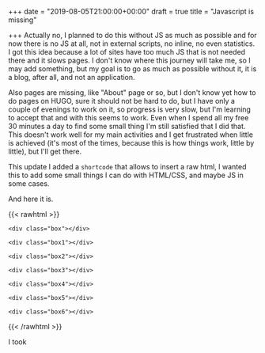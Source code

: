 +++
date = "2019-08-05T21:00:00+00:00"
draft = true
title = "Javascript is missing"

+++
Actually no, I planned to do this without JS as much as possible and for now there is no JS at all, not in external scripts, no inline, no even statistics. I got this idea because a lot of sites have too much JS that is not needed there and it slows pages. I don't know where this journey will take me, so I may add something, but my goal is to go as much as possible without it, it is a blog, after all, and not an application.

Also pages are missing, like "About" page or so, but I don't know yet how to do pages on HUGO, sure it should not be hard to do, but I have only a couple of evenings to work on it, so progress is very slow, but I'm learning to accept that and with this seems to work. Even when I spend all my free 30 minutes a day to find some small thing I'm still satisfied that I did that. This doesn't work well for my main activities and I get frustrated when little is achieved (it's most of the times, because this is how things work, little by little), but I'll get there.

This update I added a `shortcode` that allows to insert a raw html, I wanted this to add some small things I can do with HTML/CSS, and maybe JS in some cases.

And here it is.

{{< rawhtml >}}

  <style>

  .wrapper {

    position: relative;

    width: 100%;

    height: 100px;

    border-radius: 5px;

  }

  .box,

  .box1,

  .box2,

  .box3,

  .box4,

  .box5,

  .box6 {

    position: absolute;

    width: 50px;

    height: 50px;

    margin: auto;

    top: 0;

    left: 0;

    right: 0;

    bottom: 0;

    background-color: coral;

    animation-name: rotate;

    animation-duration: 7s;

    animation-iteration-count: infinite;

    animation-timing-function: ease-in;

    z-index: 10;

  }

  .box1 {

    background-color: cornflowerblue;

    animation-delay: .1s;

    z-index: 9;

  }

  .box2 {

    background-color: teal;

    animation-delay: .2s;

    z-index: 8;

  }

  .box3 {

    background-color: #b00b15;

    animation-delay: .3s;

    z-index: 7;

  }

  .box4 {

    background-color: gray;

    animation-delay: .4s;

    z-index: 6;

  }

  .box5 {

    background-color: hotpink;

    animation-delay: .5s;

    z-index: 5;

  }

  .box6 {

    background-color: limegreen;

    animation-delay: .6s;

    z-index: 4;

  }

  @keyframes rotate {

    0% {

      transform: rotateZ(0deg);

    }

    50% {

      transform: rotateZ(180deg);

    }

    100% {

      transform: rotateZ(0deg);

    }

  }

  </style>

  

  <div class="wrapper">

    <div class="box"></div>

    <div class="box1"></div>

    <div class="box2"></div>

    <div class="box3"></div>

    <div class="box4"></div>

    <div class="box5"></div>

    <div class="box6"></div>

  <div>

{{< /rawhtml >}}

I took